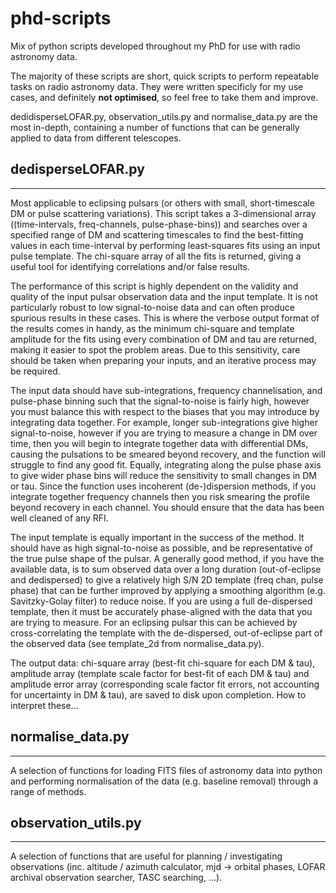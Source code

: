 # phd-scripts
Mix of python scripts developed throughout my PhD  for use with radio astronomy data.

The majority of these scripts are short, quick scripts to perform repeatable tasks on radio astronomy data. They were written specificly for my use cases, and definitely **not optimised**, so feel free to take them and improve.

dedidisperseLOFAR.py, observation_utils.py and normalise_data.py are the most in-depth, containing a number of functions that can be generally applied to data from different telescopes.

## dedisperseLOFAR.py
---
Most applicable to eclipsing pulsars (or others with small, short-timescale DM or pulse scattering variations). This script takes a 3-dimensional array ((time-intervals, freq-channels, pulse-phase-bins)) and searches over a specified range of DM and scattering timescales to find the best-fitting values in each time-interval by performing least-squares fits using an input pulse template. The chi-square array of all the fits is returned, giving a useful tool for identifying correlations and/or false results.

The performance of this script is highly dependent on the validity and quality of the input pulsar observation data and the input template. It is not particularly robust to low signal-to-noise data and can often produce spurious results in these cases. This is where the verbose output format of the results comes in handy, as the minimum chi-square and template amplitude for the fits using every combination of DM and tau are returned, making it easier to spot the problem areas. Due to this sensitivity, care should be taken when preparing your inputs, and an iterative process may be required.

The input data should have sub-integrations, frequency channelisation, and pulse-phase binning such that the signal-to-noise is fairly high, however you must balance this with respect to the biases that you may introduce by integrating data together. For example, longer sub-integrations give higher signal-to-noise, however if you are trying to measure a change in DM over time, then you will begin to integrate together data with differential DMs, causing the pulsations to be smeared beyond recovery, and the function will struggle to find any good fit. Equally, integrating along the pulse phase axis to give wider phase bins will reduce the sensitivity to small changes in DM or tau. Since the function uses incoherent (de-)dispersion methods, if you integrate together frequency channels then you risk smearing the profile beyond recovery in each channel. You should ensure that the data has been well cleaned of any RFI.

The input template is equally important in the success of the method. It should have as high signal-to-noise as possible, and be representative of the true pulse shape of the pulsar. A generally good method, if you have the available data, is to sum observed data over a long duration (out-of-eclipse and dedispersed) to give a relatively high S/N 2D template (freq chan, pulse phase) that can be further improved by applying a smoothing algorithm (e.g. Savitzky-Golay filter) to reduce noise. If you are using a full de-dispersed template, then it must be accurately phase-aligned with the data that you are trying to measure. For an eclipsing pulsar this can be achieved by cross-correlating the template with the de-dispersed, out-of-eclipse part of the observed data (see template_2d from normalise_data.py).

The output data: chi-square array (best-fit chi-square for each DM & tau), amplitude array (template scale factor for best-fit of each DM & tau) and amplitude error array (corresponding scale factor fit errors, not accounting for uncertainty in DM & tau), are saved to disk upon completion. How to interpret these...

## normalise_data.py
---
A selection of functions for loading FITS files of astronomy data into python and performing normalisation of the data (e.g. baseline removal) through a range of methods.


## observation_utils.py
---
A selection of functions that are useful for planning / investigating observations (inc. altitude / azimuth calculator, mjd -> orbital phases, LOFAR archival observation searcher, TASC searching, ...).
